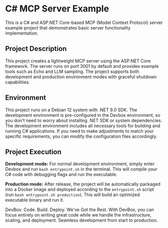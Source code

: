 # C# MCP Server Example

This is a C# and ASP.NET Core-based MCP (Model Context Protocol) server example project that demonstrates basic server functionality implementation.

## Project Description

This project creates a lightweight MCP server using the ASP.NET Core framework. The server runs on port 3001 by default and provides example tools such as Echo and LLM sampling. The project supports both development and production environment modes with graceful shutdown capabilities.

## Environment

This project runs on a Debian 12 system with .NET 9.0 SDK. The development environment is pre-configured in the Devbox environment, so you don't need to worry about installing .NET SDK or system dependencies. The development environment includes all necessary tools for building and running C# applications. If you need to make adjustments to match your specific requirements, you can modify the configuration files accordingly.

## Project Execution

**Development mode:** For normal development environment, simply enter Devbox and run `bash entrypoint.sh` in the terminal. This will compile your C# code with debugging flags and run the executable.

**Production mode:** After release, the project will be automatically packaged into a Docker image and deployed according to the `entrypoint.sh` script (run `bash entrypoint.sh production`). This will build an optimized executable binary and run it.

DevBox: Code. Build. Deploy. We've Got the Rest.
With DevBox, you can focus entirely on writing great code while we handle the infrastructure, scaling, and deployment. Seamless development from start to production.
